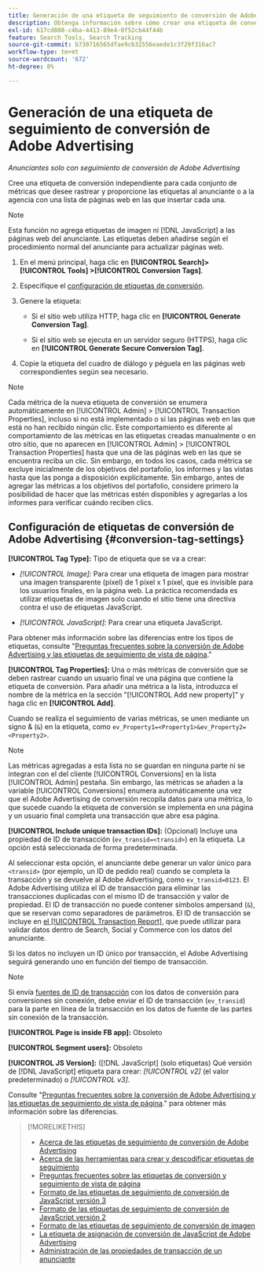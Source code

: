```yaml
---
title: Generación de una etiqueta de seguimiento de conversión de Adobe Advertising
description: Obtenga información sobre cómo crear una etiqueta de conversión de Adobe Advertising para realizar un seguimiento de los eventos de conversión.
exl-id: 617cd808-c4ba-4413-89e4-0f52cb44f44b
feature: Search Tools, Search Tracking
source-git-commit: b730716565dfae9cb32556eaede1c3f29f316ac7
workflow-type: tm+mt
source-wordcount: '672'
ht-degree: 0%

---
```


# Generación de una etiqueta de seguimiento de conversión de Adobe Advertising

*Anunciantes solo con seguimiento de conversión de Adobe Advertising*

Cree una etiqueta de conversión independiente para cada conjunto de métricas que desee rastrear y proporcione las etiquetas al anunciante o a la agencia con una lista de páginas web en las que insertar cada una.

>[!NOTE]
>
>Esta función no agrega etiquetas de imagen ni [!DNL JavaScript] a las páginas web del anunciante. Las etiquetas deben añadirse según el procedimiento normal del anunciante para actualizar páginas web.

1. En el menú principal, haga clic en **[!UICONTROL Search]> [!UICONTROL Tools] >[!UICONTROL Conversion Tags]**.

1. Especifique el [configuración de etiquetas de conversión](#conversion-tag-settings).

1. Genere la etiqueta:

   * Si el sitio web utiliza HTTP, haga clic en **[!UICONTROL Generate Conversion Tag]**.

   * Si el sitio web se ejecuta en un servidor seguro (HTTPS), haga clic en **[!UICONTROL Generate Secure Conversion Tag]**.

1. Copie la etiqueta del cuadro de diálogo y péguela en las páginas web correspondientes según sea necesario.

>[!NOTE]
>
>Cada métrica de la nueva etiqueta de conversión se enumera automáticamente en [!UICONTROL Admin] > [!UICONTROL Transaction Properties], incluso si no está implementado o si las páginas web en las que está no han recibido ningún clic. Este comportamiento es diferente al comportamiento de las métricas en las etiquetas creadas manualmente o en otro sitio, que no aparecen en [!UICONTROL Admin] > [!UICONTROL Transaction Properties] hasta que una de las páginas web en las que se encuentra reciba un clic. Sin embargo, en todos los casos, cada métrica se excluye inicialmente de los objetivos del portafolio, los informes y las vistas hasta que las ponga a disposición explícitamente. Sin embargo, antes de agregar las métricas a los objetivos del portafolio, considere primero la posibilidad de hacer que las métricas estén disponibles y agregarlas a los informes para verificar cuándo reciben clics.

## Configuración de etiquetas de conversión de Adobe Advertising {#conversion-tag-settings}

**[!UICONTROL Tag Type]:** Tipo de etiqueta que se va a crear:

* *[!UICONTROL Image]:* Para crear una etiqueta de imagen para mostrar una imagen transparente (píxel) de 1 píxel x 1 píxel, que es invisible para los usuarios finales, en la página web. La práctica recomendada es utilizar etiquetas de imagen solo cuando el sitio tiene una directiva contra el uso de etiquetas JavaScript.

* *[!UICONTROL JavaScript]:* Para crear una etiqueta JavaScript.

Para obtener más información sobre las diferencias entre los tipos de etiquetas, consulte &quot;[Preguntas frecuentes sobre la conversión de Adobe Advertising y las etiquetas de seguimiento de vista de página](/help/search-social-commerce/tracking/faqs-conversion-page-view-tracking-tags.md).&quot;

**[!UICONTROL Tag Properties]:** Una o más métricas de conversión que se deben rastrear cuando un usuario final ve una página que contiene la etiqueta de conversión. Para añadir una métrica a la lista, introduzca el nombre de la métrica en la sección &quot;[!UICONTROL Add new property]&quot; y haga clic en **[!UICONTROL Add]**.

Cuando se realiza el seguimiento de varias métricas, se unen mediante un signo &amp; (`&`) en la etiqueta, como `ev_Property1=<Property1>&ev_Property2=<Property2>`.

>[!NOTE]
>
>Las métricas agregadas a esta lista no se guardan en ninguna parte ni se integran con el del cliente [!UICONTROL Conversions] en la lista [!UICONTROL Admin] pestaña. Sin embargo, las métricas se añaden a la variable [!UICONTROL Conversions] enumera automáticamente una vez que el Adobe Advertising de conversión recopila datos para una métrica, lo que sucede cuando la etiqueta de conversión se implementa en una página y un usuario final completa una transacción que abre esa página.

**[!UICONTROL Include unique transaction IDs]:** (Opcional) Incluye una propiedad de ID de transacción (`ev_transid=<transid>`) en la etiqueta. La opción está seleccionada de forma predeterminada.

Al seleccionar esta opción, el anunciante debe generar un valor único para `<transid>` (por ejemplo, un ID de pedido real) cuando se completa la transacción y se devuelve al Adobe Advertising, como `ev_transid=0123`. El Adobe Advertising utiliza el ID de transacción para eliminar las transacciones duplicadas con el mismo ID de transacción y valor de propiedad. El ID de transacción no puede contener símbolos ampersand (`&`), que se reservan como separadores de parámetros. El ID de transacción se incluye en [el [!UICONTROL Transaction Report]](/help/search-social-commerce/reports/management/basic-advanced/transaction-report.md), que puede utilizar para validar datos dentro de Search, Social y Commerce con los datos del anunciante.

Si los datos no incluyen un ID único por transacción, el Adobe Advertising seguirá generando uno en función del tiempo de transacción.

>[!NOTE]
>
>Si envía [fuentes de ID de transacción](/help/search-social-commerce/tracking/feed-transaction-id.md) con los datos de conversión para conversiones sin conexión, debe enviar el ID de transacción (`ev_transid`) para la parte en línea de la transacción en los datos de fuente de las partes sin conexión de la transacción.

**[!UICONTROL Page is inside FB app]:** Obsoleto

**[!UICONTROL Segment users]:** Obsoleto

**[!UICONTROL JS Version]:** ([!DNL JavaScript] (solo etiquetas) Qué versión de [!DNL JavaScript] etiqueta para crear: *[!UICONTROL v2]* (el valor predeterminado) o *[!UICONTROL v3]*.

Consulte &quot;[Preguntas frecuentes sobre la conversión de Adobe Advertising y las etiquetas de seguimiento de vista de página](/help/search-social-commerce/tracking/faqs-conversion-page-view-tracking-tags.md).&quot; para obtener más información sobre las diferencias.

>[!MORELIKETHIS]
>
>* [Acerca de las etiquetas de seguimiento de conversión de Adobe Advertising](/help/search-social-commerce/tracking/conversion-tracking-advertising.md)
>* [Acerca de las herramientas para crear y descodificar etiquetas de seguimiento](tracking-tools-about.md)
>* [Preguntas frecuentes sobre las etiquetas de conversión y seguimiento de vista de página](/help/search-social-commerce/tracking/faqs-conversion-page-view-tracking-tags.md)
>* [Formato de las etiquetas de seguimiento de conversión de JavaScript versión 3](/help/search-social-commerce/tracking/format-conversion-tag-jsv3.md)
>* [Formato de las etiquetas de seguimiento de conversión de JavaScript versión 2](/help/search-social-commerce/tracking/format-conversion-tag-jsv2.md)
>* [Formato de las etiquetas de seguimiento de conversión de imagen](/help/search-social-commerce/tracking/format-conversion-tag-image.md)
>* [La etiqueta de asignación de conversión de JavaScript de Adobe Advertising](/help/search-social-commerce/tracking/itp-conversion-mapping-tag.md)
>* [Administración de las propiedades de transacción de un anunciante](/help/search-social-commerce/admin/transaction-properties/transaction-property-about.md)
